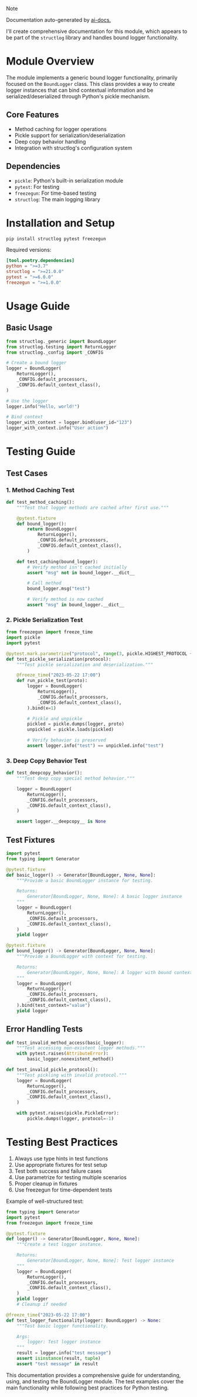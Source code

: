 
> [!NOTE]
> Documentation auto-generated by [ai-docs.](https://github.com/connor-john/ai-docs)

I'll create comprehensive documentation for this module, which appears to be part of the `structlog` library and handles bound logger functionality.

# Module Overview

The module implements a generic bound logger functionality, primarily focused on the `BoundLogger` class. This class provides a way to create logger instances that can bind contextual information and be serialized/deserialized through Python's pickle mechanism.

## Core Features
- Method caching for logger operations
- Pickle support for serialization/deserialization
- Deep copy behavior handling
- Integration with structlog's configuration system

## Dependencies
- `pickle`: Python's built-in serialization module
- `pytest`: For testing
- `freezegun`: For time-based testing
- `structlog`: The main logging library

# Installation and Setup

```bash
pip install structlog pytest freezegun
```

Required versions:
```toml
[tool.poetry.dependencies]
python = ">=3.7"
structlog = ">=21.0.0"
pytest = ">=6.0.0"
freezegun = ">=1.0.0"
```

# Usage Guide

## Basic Usage

```python
from structlog._generic import BoundLogger
from structlog.testing import ReturnLogger
from structlog._config import _CONFIG

# Create a bound logger
logger = BoundLogger(
    ReturnLogger(),
    _CONFIG.default_processors,
    _CONFIG.default_context_class(),
)

# Use the logger
logger.info("Hello, world!")

# Bind context
logger_with_context = logger.bind(user_id="123")
logger_with_context.info("User action")
```

# Testing Guide

## Test Cases

### 1. Method Caching Test

```python
def test_method_caching():
    """Test that logger methods are cached after first use."""

    @pytest.fixture
    def bound_logger():
        return BoundLogger(
            ReturnLogger(),
            _CONFIG.default_processors,
            _CONFIG.default_context_class(),
        )

    def test_caching(bound_logger):
        # Verify method isn't cached initially
        assert "msg" not in bound_logger.__dict__

        # Call method
        bound_logger.msg("test")

        # Verify method is now cached
        assert "msg" in bound_logger.__dict__
```

### 2. Pickle Serialization Test

```python
from freezegun import freeze_time
import pickle
import pytest

@pytest.mark.parametrize("protocol", range(3, pickle.HIGHEST_PROTOCOL + 1))
def test_pickle_serialization(protocol):
    """Test pickle serialization and deserialization."""

    @freeze_time("2023-05-22 17:00")
    def run_pickle_test(proto):
        logger = BoundLogger(
            ReturnLogger(),
            _CONFIG.default_processors,
            _CONFIG.default_context_class(),
        ).bind(x=1)

        # Pickle and unpickle
        pickled = pickle.dumps(logger, proto)
        unpickled = pickle.loads(pickled)

        # Verify behavior is preserved
        assert logger.info("test") == unpickled.info("test")
```

### 3. Deep Copy Behavior Test

```python
def test_deepcopy_behavior():
    """Test deep copy special method behavior."""

    logger = BoundLogger(
        ReturnLogger(),
        _CONFIG.default_processors,
        _CONFIG.default_context_class(),
    )

    assert logger.__deepcopy__ is None
```

## Test Fixtures

```python
import pytest
from typing import Generator

@pytest.fixture
def basic_logger() -> Generator[BoundLogger, None, None]:
    """Provide a basic BoundLogger instance for testing.

    Returns:
        Generator[BoundLogger, None, None]: A basic logger instance
    """
    logger = BoundLogger(
        ReturnLogger(),
        _CONFIG.default_processors,
        _CONFIG.default_context_class(),
    )
    yield logger

@pytest.fixture
def bound_logger() -> Generator[BoundLogger, None, None]:
    """Provide a BoundLogger with context for testing.

    Returns:
        Generator[BoundLogger, None, None]: A logger with bound context
    """
    logger = BoundLogger(
        ReturnLogger(),
        _CONFIG.default_processors,
        _CONFIG.default_context_class(),
    ).bind(test_context="value")
    yield logger
```

## Error Handling Tests

```python
def test_invalid_method_access(basic_logger):
    """Test accessing non-existent logger methods."""
    with pytest.raises(AttributeError):
        basic_logger.nonexistent_method()

def test_invalid_pickle_protocol():
    """Test pickling with invalid protocol."""
    logger = BoundLogger(
        ReturnLogger(),
        _CONFIG.default_processors,
        _CONFIG.default_context_class(),
    )

    with pytest.raises(pickle.PickleError):
        pickle.dumps(logger, protocol=-1)
```

# Testing Best Practices

1. Always use type hints in test functions
2. Use appropriate fixtures for test setup
3. Test both success and failure cases
4. Use parametrize for testing multiple scenarios
5. Proper cleanup in fixtures
6. Use freezegun for time-dependent tests

Example of well-structured test:

```python
from typing import Generator
import pytest
from freezegun import freeze_time

@pytest.fixture
def logger() -> Generator[BoundLogger, None, None]:
    """Create a test logger instance.

    Returns:
        Generator[BoundLogger, None, None]: Test logger instance
    """
    logger = BoundLogger(
        ReturnLogger(),
        _CONFIG.default_processors,
        _CONFIG.default_context_class(),
    )
    yield logger
    # Cleanup if needed

@freeze_time("2023-05-22 17:00")
def test_logger_functionality(logger: BoundLogger) -> None:
    """Test basic logger functionality.

    Args:
        logger: Test logger instance
    """
    result = logger.info("test message")
    assert isinstance(result, tuple)
    assert "test message" in result
```

This documentation provides a comprehensive guide for understanding, using, and testing the BoundLogger module. The test examples cover the main functionality while following best practices for Python testing.
